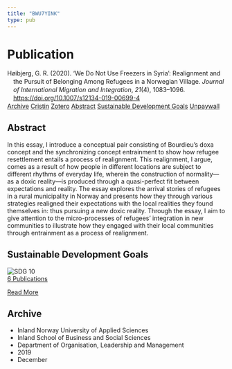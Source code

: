 ```yaml
---
title: "BWU7YINK"
type: pub
---
```

<h1>Publication</h1>
<article id="csl-bib-container-BWU7YINK" class="csl-bib-container">
  <div class="csl-bib-body" style="line-height: 1.35; padding-left: 1em; text-indent:-1em;">
  <div class="csl-entry">H&#xF8;ibjerg, G. R. (2020). &#x2018;We Do Not Use Freezers in Syria&#x2019;: Realignment and the Pursuit of Belonging Among Refugees in a Norwegian Village. <i>Journal of International Migration and Integration</i>, <i>21</i>(4), 1083&#x2013;1096. <a href="https://doi.org/10.1007/s12134-019-00699-4">https://doi.org/10.1007/s12134-019-00699-4</a></div>
</div>
  <div class="csl-bib-buttons">
    <a href="#taxonomy-article-BWU7YINK" class="csl-bib-button">Archive</a>
    <a href="https://app.cristin.no/results/show.jsf?id=1758558" alt="Cristin URL" class="csl-bib-button">Cristin</a>
    <a href="http://zotero.org/groups/5402882/items/BWU7YINK" alt="Zotero URL" class="csl-bib-button">Zotero</a>
    <a href="#abstract-article-BWU7YINK" class="csl-bib-button">Abstract</a>
    <a href="#sdg-article-BWU7YINK" class="csl-bib-button">Sustainable Development Goals</a>
    <a href="https://doi.org/10.1007/s12134-019-00699-4" class="csl-bib-button">Unpaywall</a>
  </div>
  <div id="csl-bib-meta-container-BWU7YINK"></div>
</article>
<div id="csl-bib-meta-BWU7YINK" class="csl-bib-meta">
  <article id="abstract-article-BWU7YINK" class="abstract-article">
    <h1>Abstract</h1>
    In this essay, I introduce a conceptual pair consisting of Bourdieu’s doxa concept and the synchronizing concept entrainment to show how refugee resettlement entails a process of realignment. This realignment, I argue, comes as a result of how people in different locations are subject to different rhythms of everyday life, wherein the construction of normality—as a doxic reality—is produced through a quasi-perfect fit between expectations and reality. The essay explores the arrival stories of refugees in a rural municipality in Norway and presents how they through various strategies realigned their expectations with the local realities they found themselves in: thus pursuing a new doxic reality. Through the essay, I aim to give attention to the micro-processes of refugees’ integration in new communities to illustrate how they engaged with their local communities through entrainment as a process of realignment.
  </article>
  <article id="sdg-article-BWU7YINK" class="sdg-article">
    <h1>Sustainable Development Goals</h1>
    <div class="sdg-container"><div id="sdg10" class="sdg"> <img src="{{< params subfolder >}}images/sdg/sdg10_en.png" class="image" alt="SDG 10"> <div class="sdg-overlay"> <a href="{{< params subfolder >}}en/archive/?sdg=10#archive" class="sdg-publication-count"><span>6</span> Publications</a> <p><a href="https://sdgs.un.org/goals/goal10" class="sdg-read-more">Read More</a></p> </div> </div></div>
  </article>
  <article id="taxonomy-article-BWU7YINK" class="taxonomy-article">
    <h1>Archive</h1>
    <ul>
      <li>Inland Norway University of Applied Sciences</li>
      <li>Inland School of Business and Social Sciences</li>
      <li>Department of Organisation, Leadership and Management</li>
      <li>2019</li>
      <li>December</li>
    </ul>
  </article>
</div>
